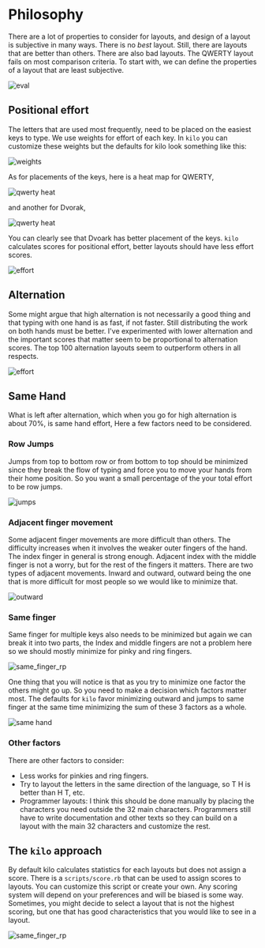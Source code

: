 # Philosophy

There are a lot of properties to consider for layouts, and
design of a layout is subjective in many ways. There is no *best*
layout. Still, there are layouts that are better than others. There are
also bad layouts. The QWERTY layout fails on most
comparison criteria. To start with, we can define the properties of a
layout that are least subjective.

![eval](images/eval.png)

## Positional effort

The letters that are used most frequently, need to be
placed on the easiest keys to type. We use weights for effort
of each key. In `kilo` you can customize these weights but the defaults
for kilo look something like this:

![weights](images/weights.svg)

As for placements of the keys, here is a heat map for QWERTY, 

![qwerty heat](images/QWERTY.heat.svg)

and another for Dvorak,

![qwerty heat](images/Dvorak.heat.svg)

You can clearly see that Dvoark has better placement of the keys.  `kilo` 
calculates scores for positional effort, better layouts should have less effort scores.

![effort](images/layouts.db.positional_effort.svg)

## Alternation

Some might argue that high alternation is not necessarily a good
thing and that typing with one hand is as fast, if not faster. Still
distributing the work on both hands must be better.  I've experimented with 
lower alternation and the important scores that
matter seem to be proportional to alternation scores. The top 100
alternation layouts seem to outperform others in all respects.

![effort](images/layouts.db.alternation.svg)

## Same Hand

What is left after alternation, which when you go for high alternation
is about 70%, is same hand effort,  Here a few factors need to be considered.

### Row Jumps

Jumps from top to bottom row or from bottom to top
should be minimized since they break the flow of typing and force you to
move your hands from their home position. So you want a small percentage
of the your total effort to be row jumps.

![jumps](images/layouts.db.jumps.svg)

### Adjacent finger movement

Some adjacent finger movements are more difficult than others. The
difficulty increases when it involves the weaker outer fingers of the hand. The
index finger in general is strong enough. Adjacent index with the middle finger
is not a worry, but for the rest of the fingers it matters. There are two types of adjacent
movements. Inward and outward, outward being the one that is more difficult
for most people so we would like to minimize that.

![outward](images/layouts.db.outward.svg)

### Same finger

Same finger for multiple keys also needs to be minimized but again we
can break it into two parts, the Index and middle fingers are not a
problem here so we should mostly minimize for pinky and ring fingers.

![same_finger_rp](images/layouts.db.same_finger_rp.svg)

One thing that you will notice is that as you try to minimize one 
factor the others might go up. So you need to make a decision
which factors matter most. The defaults for `kilo` favor minimizing 
outward and jumps to same finger at the same time minimizing
the sum of these 3 factors as a whole.

![same hand](images/layouts.db.same_hand_effort.svg)

### Other factors

There are other factors to consider:

- Less works for pinkies and ring fingers.
- Try to layout the letters in the same direction of the language, so T
  H is better than H T, etc.
- Programmer layouts: I think this should be done manually by placing
  the characters you need outside the 32 main characters. Programmers
  still have to write documentation and other texts so they can build on
  a layout with the main 32 characters and customize the rest. 

## The `kilo` approach

By default kilo calculates statistics for each layouts but does not
assign a score. There is a `scripts/score.rb` that can be used to assign
scores to layouts. You can customize this script or create your own. Any 
scoring system will depend on your preferences and will be biased is some way.
Sometimes, you might decide to select a layout that is not the highest scoring,
but one that has good characteristics that you would like to see in a layout.

![same_finger_rp](images/layouts.db.score.svg)


